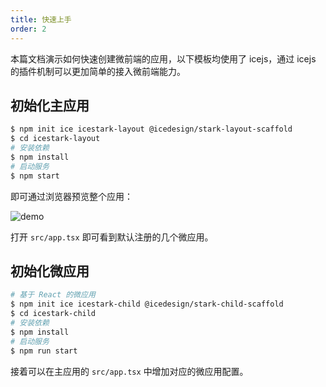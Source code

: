 ```yaml
---
title: 快速上手
order: 2
---
```


本篇文档演示如何快速创建微前端的应用，以下模板均使用了 icejs，通过 icejs 的插件机制可以更加简单的接入微前端能力。

## 初始化主应用

```bash
$ npm init ice icestark-layout @icedesign/stark-layout-scaffold
$ cd icestark-layout
# 安装依赖
$ npm install
# 启动服务
$ npm start
```

即可通过浏览器预览整个应用：

![demo](https://img.alicdn.com/tfs/TB1aJ0WjAL0gK0jSZFtXXXQCXXa-2880-1578.png)

打开 `src/app.tsx` 即可看到默认注册的几个微应用。

## 初始化微应用

```bash
# 基于 React 的微应用
$ npm init ice icestark-child @icedesign/stark-child-scaffold
$ cd icestark-child
# 安装依赖
$ npm install
# 启动服务
$ npm run start
```

接着可以在主应用的 `src/app.tsx` 中增加对应的微应用配置。

